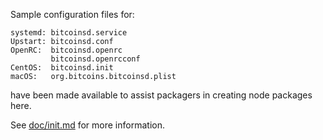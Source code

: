 Sample configuration files for:
```
systemd: bitcoinsd.service
Upstart: bitcoinsd.conf
OpenRC:  bitcoinsd.openrc
         bitcoinsd.openrcconf
CentOS:  bitcoinsd.init
macOS:   org.bitcoins.bitcoinsd.plist
```
have been made available to assist packagers in creating node packages here.

See [doc/init.md](../../doc/init.md) for more information.
